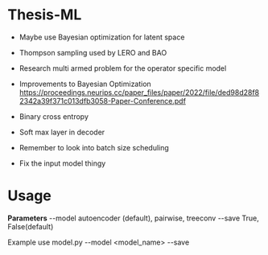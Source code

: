 # Thesis-ML
- Maybe use Bayesian optimization for latent space
- Thompson sampling used by LERO and BAO
- Research multi armed problem for the operator specific model
- Improvements to Bayesian Optimization https://proceedings.neurips.cc/paper_files/paper/2022/file/ded98d28f82342a39f371c013dfb3058-Paper-Conference.pdf

- Binary cross entropy 
- Soft max layer in decoder
- Remember to look into batch size scheduling
- Fix the input model thingy

# Usage

**Parameters**
--model autoencoder (default), pairwise, treeconv
--save True, False(default)

Example use model.py --model <model_name> --save <bool>
